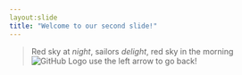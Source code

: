 ```yaml
---
layout:slide
title: "Welcome to our second slide!"
---
```

>Red sky at _night_, sailors *delight*, red sky in the morning
![GitHub Logo](/images/logo.png)
use the left arrow to go back!